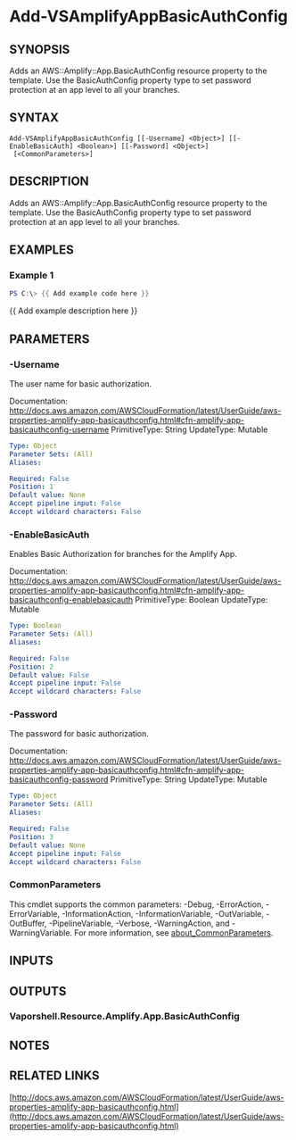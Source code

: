 # Add-VSAmplifyAppBasicAuthConfig

## SYNOPSIS
Adds an AWS::Amplify::App.BasicAuthConfig resource property to the template.
Use the BasicAuthConfig property type to set password protection at an app level to all your branches.

## SYNTAX

```
Add-VSAmplifyAppBasicAuthConfig [[-Username] <Object>] [[-EnableBasicAuth] <Boolean>] [[-Password] <Object>]
 [<CommonParameters>]
```

## DESCRIPTION
Adds an AWS::Amplify::App.BasicAuthConfig resource property to the template.
Use the BasicAuthConfig property type to set password protection at an app level to all your branches.

## EXAMPLES

### Example 1
```powershell
PS C:\> {{ Add example code here }}
```

{{ Add example description here }}

## PARAMETERS

### -Username
The user name for basic authorization.

Documentation: http://docs.aws.amazon.com/AWSCloudFormation/latest/UserGuide/aws-properties-amplify-app-basicauthconfig.html#cfn-amplify-app-basicauthconfig-username
PrimitiveType: String
UpdateType: Mutable

```yaml
Type: Object
Parameter Sets: (All)
Aliases:

Required: False
Position: 1
Default value: None
Accept pipeline input: False
Accept wildcard characters: False
```

### -EnableBasicAuth
Enables Basic Authorization for branches for the Amplify App.

Documentation: http://docs.aws.amazon.com/AWSCloudFormation/latest/UserGuide/aws-properties-amplify-app-basicauthconfig.html#cfn-amplify-app-basicauthconfig-enablebasicauth
PrimitiveType: Boolean
UpdateType: Mutable

```yaml
Type: Boolean
Parameter Sets: (All)
Aliases:

Required: False
Position: 2
Default value: False
Accept pipeline input: False
Accept wildcard characters: False
```

### -Password
The password for basic authorization.

Documentation: http://docs.aws.amazon.com/AWSCloudFormation/latest/UserGuide/aws-properties-amplify-app-basicauthconfig.html#cfn-amplify-app-basicauthconfig-password
PrimitiveType: String
UpdateType: Mutable

```yaml
Type: Object
Parameter Sets: (All)
Aliases:

Required: False
Position: 3
Default value: None
Accept pipeline input: False
Accept wildcard characters: False
```

### CommonParameters
This cmdlet supports the common parameters: -Debug, -ErrorAction, -ErrorVariable, -InformationAction, -InformationVariable, -OutVariable, -OutBuffer, -PipelineVariable, -Verbose, -WarningAction, and -WarningVariable. For more information, see [about_CommonParameters](http://go.microsoft.com/fwlink/?LinkID=113216).

## INPUTS

## OUTPUTS

### Vaporshell.Resource.Amplify.App.BasicAuthConfig
## NOTES

## RELATED LINKS

[http://docs.aws.amazon.com/AWSCloudFormation/latest/UserGuide/aws-properties-amplify-app-basicauthconfig.html](http://docs.aws.amazon.com/AWSCloudFormation/latest/UserGuide/aws-properties-amplify-app-basicauthconfig.html)

